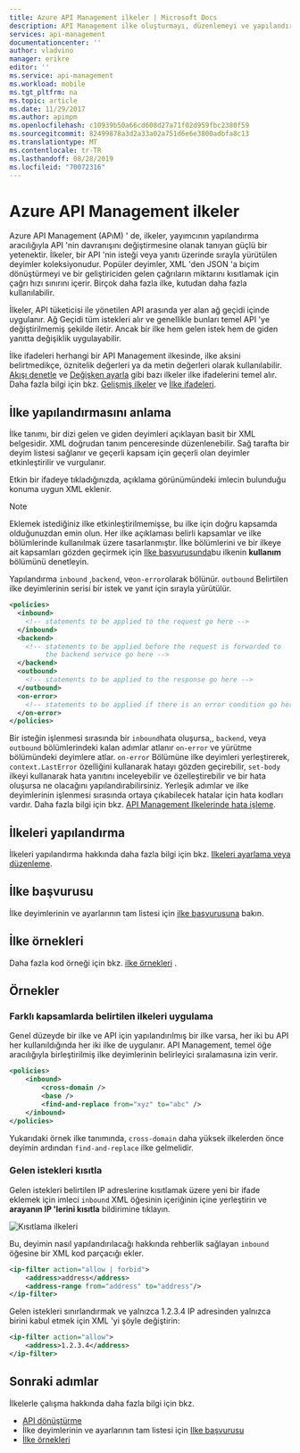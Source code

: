 ```yaml
---
title: Azure API Management ilkeler | Microsoft Docs
description: API Management ilke oluşturmayı, düzenlemeyi ve yapılandırmayı öğrenin.
services: api-management
documentationcenter: ''
author: vladvino
manager: erikre
editor: ''
ms.service: api-management
ms.workload: mobile
ms.tgt_pltfrm: na
ms.topic: article
ms.date: 11/29/2017
ms.author: apimpm
ms.openlocfilehash: c10939b50a66cd608d27a71f02d959fbc2380f59
ms.sourcegitcommit: 82499878a3d2a33a02a751d6e6e3800adbfa8c13
ms.translationtype: MT
ms.contentlocale: tr-TR
ms.lasthandoff: 08/28/2019
ms.locfileid: "70072316"
---
```

# <a name="policies-in-azure-api-management"></a>Azure API Management ilkeler

Azure API Management (APıM) ' de, ilkeler, yayımcının yapılandırma aracılığıyla API 'nin davranışını değiştirmesine olanak tanıyan güçlü bir yetenektir. İlkeler, bir API 'nin isteği veya yanıtı üzerinde sırayla yürütülen deyimler koleksiyonudur. Popüler deyimler, XML 'den JSON 'a biçim dönüştürmeyi ve bir geliştiriciden gelen çağrıların miktarını kısıtlamak için çağrı hızı sınırını içerir. Birçok daha fazla ilke, kutudan daha fazla kullanılabilir.

İlkeler, API tüketicisi ile yönetilen API arasında yer alan ağ geçidi içinde uygulanır. Ağ Geçidi tüm istekleri alır ve genellikle bunları temel API 'ye değiştirilmemiş şekilde iletir. Ancak bir ilke hem gelen istek hem de giden yanıtta değişiklik uygulayabilir.

İlke ifadeleri herhangi bir API Management ilkesinde, ilke aksini belirtmedikçe, öznitelik değerleri ya da metin değerleri olarak kullanılabilir. [Akışı denetle][Control flow] ve [Değişken ayarla][Set variable] gibi bazı ilkeler ilke ifadelerini temel alır. Daha fazla bilgi için bkz. [Gelişmiş ilkeler][Advanced policies] ve [İlke ifadeleri][Policy expressions].

## <a name="sections"> </a>İlke yapılandırmasını anlama

İlke tanımı, bir dizi gelen ve giden deyimleri açıklayan basit bir XML belgesidir. XML doğrudan tanım penceresinde düzenlenebilir. Sağ tarafta bir deyim listesi sağlanır ve geçerli kapsam için geçerli olan deyimler etkinleştirilir ve vurgulanır.

Etkin bir ifadeye tıkladığınızda, açıklama görünümündeki imlecin bulunduğu konuma uygun XML eklenir. 

> [!NOTE]
> Eklemek istediğiniz ilke etkinleştirilmemişse, bu ilke için doğru kapsamda olduğunuzdan emin olun. Her ilke açıklaması belirli kapsamlar ve ilke bölümlerinde kullanılmak üzere tasarlanmıştır. İlke bölümlerini ve bir ilkeye ait kapsamları gözden geçirmek için [Ilke başvurusunda][Policy Reference]bu ilkenin **kullanım** bölümünü denetleyin.
> 
> 

Yapılandırma `inbound` ,`backend`, ve`on-error`olarak bölünür. `outbound` Belirtilen ilke deyimlerinin serisi bir istek ve yanıt için sırayla yürütülür.

```xml
<policies>
  <inbound>
    <!-- statements to be applied to the request go here -->
  </inbound>
  <backend>
    <!-- statements to be applied before the request is forwarded to 
         the backend service go here -->
  </backend>
  <outbound>
    <!-- statements to be applied to the response go here -->
  </outbound>
  <on-error>
    <!-- statements to be applied if there is an error condition go here -->
  </on-error>
</policies> 
```

Bir isteğin işlenmesi sırasında bir `inbound`hata oluşursa,, `backend`, veya `outbound` bölümlerindeki kalan adımlar atlanır `on-error` ve yürütme bölümündeki deyimlere atlar. `on-error` Bölümüne ilke deyimleri yerleştirerek, `context.LastError` özelliğini kullanarak hatayı gözden geçirebilir, `set-body` ilkeyi kullanarak hata yanıtını inceleyebilir ve özelleştirebilir ve bir hata oluşursa ne olacağını yapılandırabilirsiniz. Yerleşik adımlar ve ilke deyimlerinin işlenmesi sırasında ortaya çıkabilecek hatalar için hata kodları vardır. Daha fazla bilgi için bkz. [API Management Ilkelerinde hata işleme](/azure/api-management/api-management-error-handling-policies).

## <a name="scopes"> </a>İlkeleri yapılandırma

İlkeleri yapılandırma hakkında daha fazla bilgi için bkz. [Ilkeleri ayarlama veya düzenleme](set-edit-policies.md).

## <a name="policy-reference"></a>İlke başvurusu

İlke deyimlerinin ve ayarlarının tam listesi için [ilke başvurusuna](api-management-policy-reference.md) bakın.

## <a name="policy-samples"></a>İlke örnekleri

Daha fazla kod örneği için bkz. [ilke örnekleri](policy-samples.md) .

## <a name="examples"></a>Örnekler

### <a name="apply-policies-specified-at-different-scopes"></a>Farklı kapsamlarda belirtilen ilkeleri uygulama

Genel düzeyde bir ilke ve API için yapılandırılmış bir ilke varsa, her iki bu API her kullanıldığında her iki ilke de uygulanır. API Management, temel öğe aracılığıyla birleştirilmiş ilke deyimlerinin belirleyici sıralamasına izin verir. 

```xml
<policies>
    <inbound>
        <cross-domain />
        <base />
        <find-and-replace from="xyz" to="abc" />
    </inbound>
</policies>
```

Yukarıdaki örnek ilke tanımında, `cross-domain` daha yüksek ilkelerden önce deyimin ardından `find-and-replace` ilke gelmelidir. 

### <a name="restrict-incoming-requests"></a>Gelen istekleri kısıtla

Gelen istekleri belirtilen IP adreslerine kısıtlamak üzere yeni bir ifade eklemek için imleci `inbound` XML öğesinin içeriğinin içine yerleştirin ve **arayanın IP 'lerini kısıtla** bildirimine tıklayın.

![Kısıtlama ilkeleri][policies-restrict]

Bu, deyimin nasıl yapılandırılacağı hakkında rehberlik sağlayan `inbound` öğesine bir XML kod parçacığı ekler.

```xml
<ip-filter action="allow | forbid">
    <address>address</address>
    <address-range from="address" to="address"/>
</ip-filter>
```

Gelen istekleri sınırlandırmak ve yalnızca 1.2.3.4 IP adresinden yalnızca birini kabul etmek için XML 'yi şöyle değiştirin:

```xml
<ip-filter action="allow">
    <address>1.2.3.4</address>
</ip-filter>
```

## <a name="next-steps"></a>Sonraki adımlar

İlkelerle çalışma hakkında daha fazla bilgi için bkz.

+ [API dönüştürme](transform-api.md)
+ İlke deyimlerinin ve ayarlarının tam listesi için [Ilke başvurusu](api-management-policy-reference.md)
+ [İlke örnekleri](policy-samples.md)   

[Policy Reference]: api-management-policy-reference.md
[Product]: api-management-howto-add-products.md
[API]: api-management-howto-add-products.md
[Operation]: api-management-howto-add-operations.md

[Advanced policies]: https://msdn.microsoft.com/library/azure/dn894085.aspx
[Control flow]: https://msdn.microsoft.com/library/azure/dn894085.aspx#choose
[Set variable]: https://msdn.microsoft.com/library/azure/dn894085.aspx#set_variable
[Policy expressions]: https://msdn.microsoft.com/library/azure/dn910913.aspx

[policies-restrict]: ./media/api-management-howto-policies/api-management-policies-restrict.png
